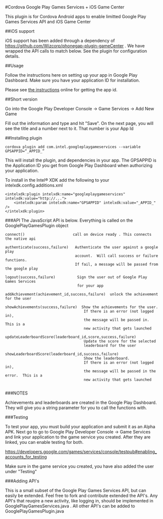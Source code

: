 #Cordova Google Play Games Services + iOS Game Center

This plugin is for Cordova Android apps to enable limitted Google Play Games Services API and iOS Game Center

##iOS support

iOS support has been added through a dependency of <a href="https://github.com/Wizcorp/phonegap-plugin-gameCenter">https://github.com/Wizcorp/phonegap-plugin-gameCenter</a> .  We have wrapped the API calls to match below.  See the plugin for configuration details.

##Usage

Follow the instructions here on setting up your app in Google Play Dashboard.  Make sure you have your application ID for installation.

Please see <a href="https://developers.google.com/games/services/console/enabling" target="_blank">the instructions</a> online for getting the app id.

##Short version

Go into the Google Play Developer Console -> Game Services -> Add New Game

Fill out the information and type and hit "Save".  On the next page, you will see the title and a number next to it.  That number is your App Id

##Installing plugin

```
cordova plugin add com.intel.googleplaygameservices --variable GPSAPPID=“_APPID_”
```

This will install the plugin, and dependencies in your app.  The GPSAPPID is the Application ID you get from Google Play Dashboard when authorizing your application.


To install in the Intel® XDK add the following to your intelxdk.config.additions.xml

```
<intelxdk:plugin intelxdk:name="googleplaygameservices" intelxdk:value="http://...">
    <intelxdk:param intelxdk:name="GPSAPPID" intelxdk:value="_APPID_" />
</intelxdk:plugin>

```

###API
The JavaScript API is below.  Everything is called on the GooglePlayGamesPlugin object

```
connect()                      call on device ready . This connects the native api

authenticate(success,failure)   Authenticate the user against a google play
                                account.  Will call success or failure functions.
                                If fail, a message will be passed from the google play

logout(success,failure) 		 Sign the user out of Google Play Games Services
								 for your app

addAchievement(achievement_id,success,failure)  unlock the achievement for the user

showAchievements(success,failure)  Show the achievements for the user.
									If there is an error (not logged in),
									the message will be passed in.  This is a
									new activity that gets launched

updateLeaderboardScore(leaderboard_id,score,success,failure)
									Update the score for the selected
									leaderboard for the user

showLeaderboardScore(leaderboard_id,success,failure)
                                    Show the leaderboard.
                                    If there is an error (not logged in),
                                    the message will be passed in the error.  This is a
                                    new activity that gets launched


```


###NOTES

Achievements and leaderboards are created in the Google Play Dashboard.  They will give you a string parameter for you to call the functions with.


###Testing

To test your app, you must build your application and submit it as an Alpha APK.  Next go to go to Google Play Developer Console -> Game Services  and link your application to the game service you created.  After they are linked, you can enable testing for both.

https://developers.google.com/games/services/console/testpub#enabling_accounts_for_testing

Make sure in the game service you created, you have also added the user under "Testing"


###Adding API's

This is a small subset of the Google Play Games Services API, but can easily be extended.  Feel free to fork and contribute extended the API's.  Any API's that reuqire a new activity, like logging in, should be implemented in GooglePlayGamesServices.java .  All other API's can be added to GooglePlayGamesPlugin.java

